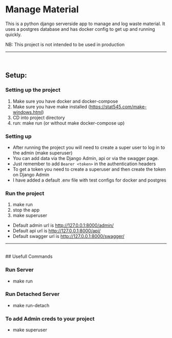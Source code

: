 # Manage Material 

This is a python django serverside app to manage and log waste material.
It uses a postgres database and has docker config to get up and running quickly.

NB: This project is not intended to be used in production 
<hr>
<br>

## Setup:

### Setting up the project

1. Make sure you have docker and docker-compose
2. Make sure you have make installed (https://stat545.com/make-windows.html)
3. CD into project directory
3. run: make run (or without make docker-compose up)

### Setting up
- After running the project you will need to create a super user to log in to the admin (make superuser)
- You can add data via the Django Admin, api or via the swagger page.
- Just remember to add `Bearer <token>` in the authentication headers
- To get a token you need to create a superuser and then create the token on Django Admin
- I have added a default .env file with test configs for docker and postgres


### Run the project
1. make run
2. stop the app
3. make superuser

- Default admin url is http://127.0.0.1:8000/admin/
- Default api url is http://127.0.0.1:8000/api/
- Default swagger url is http://127.0.0.1:8000/swagger/

<hr>
<br>
## Usefull Commands
<br>

### Run Server
- make run

### Run Detached Server
- make run-detach
### To add Admin creds to your project
- make superuser
